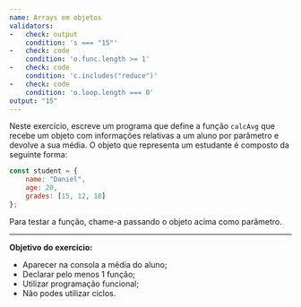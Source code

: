 ```yaml
---
name: Arrays em objetos
validators:
-   check: output
    condition: 's === "15"'
-   check: code
    condition: 'o.func.length >= 1'
-   check: code
    condition: 'c.includes("reduce")'
-   check: code
    condition: 'o.loop.length === 0'
output: "15"
---
```


Neste exercício, escreve um programa que define a função `calcAvg` que recebe um objeto com informações relativas a um aluno por parâmetro e devolve a sua média. O objeto que representa um estudante é composto da seguinte forma:

```js
const student = {
    name: "Daniel",
    age: 20,
    grades: [15, 12, 18]
};
```

Para testar a função, chame-a passando o objeto acima como parâmetro.

***

**Objetivo do exercício:**
- Aparecer na consola a média do aluno;
- Declarar pelo menos 1 função;
- Utilizar programação funcional;
- Não podes utilizar ciclos.